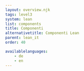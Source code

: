 ```yaml
---
layout: overview.njk
tags: level3
system: lean
list: components
title: Componenti
alternativetitle: Componenti Lean
parent: lean_it
order: 40

availablelanguages: 
    - de
    - en
---
```

